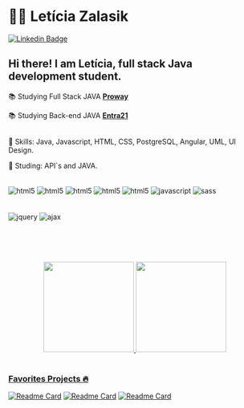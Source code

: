 # :woman_technologist: Letícia Zalasik

[![Linkedin Badge](https://img.shields.io/badge/-LinkedIn-blue?style=for-the-badge&logo=Linkedin&logoColor=white&link=https://www.linkedin.com/in/guilherme-araújo-silva-7906b380/)](https://www.linkedin.com/in/leticiazalasik/)

## Hi there! I am Letícia, full stack Java development student. 

:books: Studying Full Stack JAVA [**Proway**](https://www.linkedin.com/company/prowayinfo/)

:books: Studying Back-end JAVA [**Entra21**](https://www.linkedin.com/company/entra21blusoft/)
##
:gem: Skills: Java, Javascript, HTML, CSS, PostgreSQL, Angular, UML, UI Design.

:dart: Studing: API`s and JAVA.

<div style="display: inline_block"> <br/>
  <img align="center" alt="html5" src="https://img.shields.io/badge/HTML5-E34F26?style=for-the-badge&logo=html5&logoColor=white"/>
  <img align="center" alt="html5" src="https://img.shields.io/badge/TypeScript-007ACC?style=for-the-badge&logo=typescript&logoColor=white"/>
  <img align="center" alt="html5" src="https://img.shields.io/badge/Java-ED8B00?style=for-the-badge&logo=openjdk&logoColor=white"/>
  <img align="center" alt="html5" src="https://img.shields.io/badge/Angular-DD0031?style=for-the-badge&logo=angular&logoColor=white"/>
  <img align="center" alt="html5" src="https://img.shields.io/badge/PostgreSQL-316192?style=for-the-badge&logo=postgresql&logoColor=white"/>     
<img align="center" alt="javascript" src="https://img.shields.io/badge/JavaScript-F7DF1E?style=for-the-badge&logo=javascript&logoColor=black"/>
<img align="center" alt="sass" src="https://img.shields.io/badge/Sass-CC6699?style=for-the-badge&logo=sass&logoColor=white"/>
</div>
<br>
<div style="display: inline_block"> <br/>
<img align="center" alt="jquery" src="https://img.shields.io/badge/jQuery-0769AD?style=for-the-badge&logo=jquery&logoColor=white"/>
<img align="center" alt="ajax" src="https://img.shields.io/badge/Ajax-1572B6?style=for-the-badge&logo=ajax&logoColor=white"/>
</div>

##
<br>
<br>
<br>
<div align="center">
  <a href="https://github.com/leticiazalasik">
  <img height="180em" src="https://github-readme-stats.vercel.app/api?username=leticiazalasik&show_icons=true&theme=dracula&include_all_commits=true&count_private=true"/>
  <img height="180em" src="https://github-readme-stats.vercel.app/api/top-langs/?username=leticiazalasik&layout=compact&langs_count=7&theme=dracula"/>
</div>
<br> 
    
### Favorites Projects 🔥
[![Readme Card](https://github-readme-stats.vercel.app/api/pin/?username=leticiazalasik&repo=Menu-Pizzaria&theme=dark&hide_border=true)](https://github.com/leticiazalasik/Front-Menu-Pizzaria)
[![Readme Card](https://github-readme-stats.vercel.app/api/pin/?username=leticiazalasik&repo=App-alunas&theme=dark&hide_border=true)](https://github.com/leticiazalasik/Front-App-alunas)
[![Readme Card](https://github-readme-stats.vercel.app/api/pin/?username=leticiazalasik&repo=Dashboard--triangulo-doacao-menu&theme=dark&hide_border=true)](https://github.com/leticiazalasik/Front-Dashboard--triangulo-doacao-menu)



